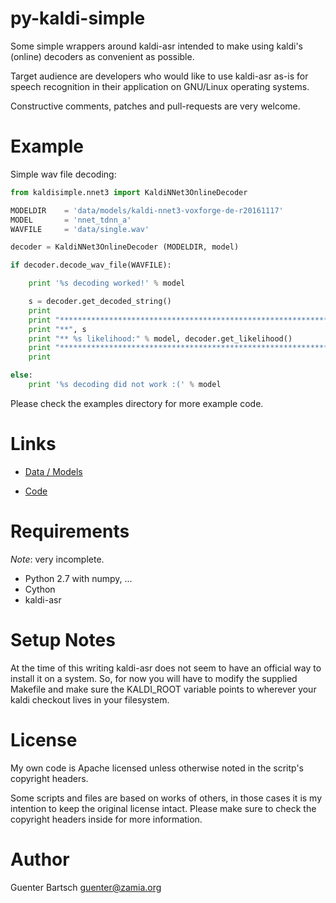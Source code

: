 # py-kaldi-simple

Some simple wrappers around kaldi-asr intended to make using kaldi's (online)
decoders as convenient as possible. 

Target audience are developers who would like to use kaldi-asr as-is for speech
recognition in their application on GNU/Linux operating systems.

Constructive comments, patches and pull-requests are very welcome.

Example
=======

Simple wav file decoding:

```python
from kaldisimple.nnet3 import KaldiNNet3OnlineDecoder

MODELDIR    = 'data/models/kaldi-nnet3-voxforge-de-r20161117'
MODEL       = 'nnet_tdnn_a'
WAVFILE     = 'data/single.wav'

decoder = KaldiNNet3OnlineDecoder (MODELDIR, model)

if decoder.decode_wav_file(WAVFILE):

    print '%s decoding worked!' % model

    s = decoder.get_decoded_string()
    print
    print "*****************************************************************"
    print "**", s
    print "** %s likelihood:" % model, decoder.get_likelihood()
    print "*****************************************************************"
    print

else:
    print '%s decoding did not work :(' % model

```

Please check the examples directory for more example code.

Links
=====

* [Data / Models](http://goofy.zamia.org/voxforge/ "models")

* [Code](https://github.com/gooofy/py-kaldi-simple "github")

Requirements
============

*Note*: very incomplete.

* Python 2.7 with numpy, ...
* Cython
* kaldi-asr

Setup Notes
===========

At the time of this writing kaldi-asr does not seem to have an official way to
install it on a system. So, for now you will have to modify the supplied
Makefile and make sure the KALDI\_ROOT variable points to wherever your kaldi
checkout lives in your filesystem.

License
=======

My own code is Apache licensed unless otherwise noted in the scritp's copyright
headers.

Some scripts and files are based on works of others, in those cases it is my
intention to keep the original license intact. Please make sure to check the
copyright headers inside for more information.

Author
======

Guenter Bartsch <guenter@zamia.org>

